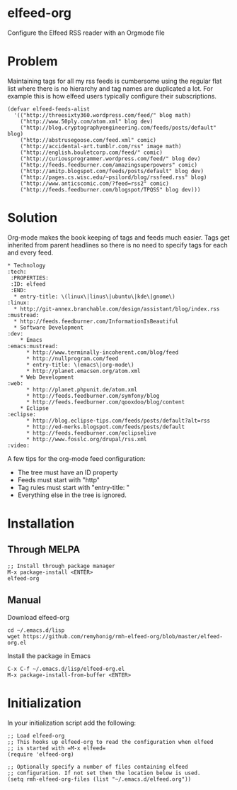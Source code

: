 elfeed-org
==============

  Configure the Elfeed RSS reader with an Orgmode file

# Problem

Maintaining tags for all my rss feeds is cumbersome using the regular flat list
where there is no hierarchy and tag names are duplicated a lot. For example
this is how elfeed users typically configure their subscriptions.

    (defvar elfeed-feeds-alist
      '(("http://threesixty360.wordpress.com/feed/" blog math)
        ("http://www.50ply.com/atom.xml" blog dev)
        ("http://blog.cryptographyengineering.com/feeds/posts/default" blog)
        ("http://abstrusegoose.com/feed.xml" comic)
        ("http://accidental-art.tumblr.com/rss" image math)
        ("http://english.bouletcorp.com/feed/" comic)
        ("http://curiousprogrammer.wordpress.com/feed/" blog dev)
        ("http://feeds.feedburner.com/amazingsuperpowers" comic)
        ("http://amitp.blogspot.com/feeds/posts/default" blog dev)
        ("http://pages.cs.wisc.edu/~psilord/blog/rssfeed.rss" blog)
        ("http://www.anticscomic.com/?feed=rss2" comic)
        ("http://feeds.feedburner.com/blogspot/TPQSS" blog dev)))

# Solution

Org-mode makes the book keeping of tags and feeds much easier. Tags get
inherited from parent headlines so there is no need to specify tags for each
and every feed.

    * Technology                                                            :tech:
     :PROPERTIES:
     :ID: elfeed
     :END:
      * entry-title: \(linux\|linus\|ubuntu\|kde\|gnome\)                  :linux:
      * http://git-annex.branchable.com/design/assistant/blog/index.rss :mustread:
      * http://feeds.feedburner.com/InformationIsBeautiful
      * Software Development                                                 :dev:
        * Emacs                                                   :emacs:mustread:
          * http://www.terminally-incoherent.com/blog/feed
          * http://nullprogram.com/feed
          * entry-title: \(emacs\|org-mode\)
          * http://planet.emacsen.org/atom.xml
        * Web Development                                                    :web:
          * http://planet.phpunit.de/atom.xml
          * http://feeds.feedburner.com/symfony/blog
          * http://feeds.feedburner.com/qooxdoo/blog/content
        * Eclipse                                                        :eclipse:
          * http://blog.eclipse-tips.com/feeds/posts/default?alt=rss
          * http://ed-merks.blogspot.com/feeds/posts/default
          * http://feeds.feedburner.com/eclipselive
          * http://www.fosslc.org/drupal/rss.xml                           :video:


A few tips for the org-mode feed configuration:

* The tree must have an ID property
* Feeds must start with "http"
* Tag rules must start with "entry-title: "
* Everything else in the tree is ignored.

# Installation

## Through MELPA

    ;; Install through package manager
    M-x package-install <ENTER>
    elfeed-org

## Manual

Download elfeed-org

    cd ~/.emacs.d/lisp
    wget https://github.com/remyhonig/rmh-elfeed-org/blob/master/elfeed-org.el

Install the package in Emacs

    C-x C-f ~/.emacs.d/lisp/elfeed-org.el
    M-x package-install-from-buffer <ENTER>

# Initialization

In your initialization script add the following:

    ;; Load elfeed-org
    ;; This hooks up elfeed-org to read the configuration when elfeed
    ;; is started with =M-x elfeed=
    (require 'elfeed-org)

    ;; Optionally specify a number of files containing elfeed
    ;; configuration. If not set then the location below is used.
    (setq rmh-elfeed-org-files (list "~/.emacs.d/elfeed.org"))


